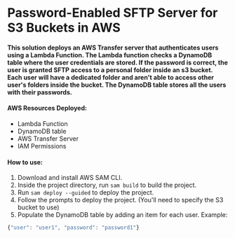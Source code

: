 # Password-Enabled SFTP Server for S3 Buckets in AWS

#### This solution deploys an AWS Transfer server that authenticates users using a Lambda Function. The Lambda function checks a DynamoDB table where the user credentials are stored. If the password is correct, the user is granted SFTP access to a personal folder inside an s3 bucket. Each user will have a dedicated folder and aren't able to access other user's folders inside the bucket. The DynamoDB table stores all the users with their passwords.

#### AWS Resources Deployed: 
- Lambda Function
- DynamoDB table
- AWS Transfer Server
- IAM Permissions 

#### How to use:
1. Download and install AWS SAM CLI. 
2. Inside the project directory, run `sam build` to build the project.
3. Run `sam deploy --guided` to deploy the project.
4. Follow the prompts to deploy the project. (You'll need to specify the S3 bucket to use)
5. Populate the DynamoDB table by adding an item for each user. Example: 
```javascript
{"user": "user1", "password": "password1"}
```